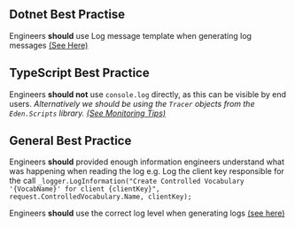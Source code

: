 ## Dotnet Best Practise

Engineers **should** use Log message template when generating log messages [(See Here)](https://docs.microsoft.com/en-us/aspnet/core/fundamentals/logging/?view=aspnetcore-5.0#log-message-template-1)

## TypeScript Best Practice

Engineers **should not** use `console.log` directly, as this can be visible by end users. 
_Alternatively we should be using the `Tracer` objects from the `Eden.Scripts` library. [(See Monitoring Tips)](/Platform-Development-Playbook/Monitoring-Tips)_


## General Best Practice
Engineers **should** provided enough information engineers understand what was happening when reading the log 
e.g. Log the client key responsible for the call ```_logger.LogInformation("Create Controlled Vocabulary '{VocabName}' for client {clientKey}", request.ControlledVocabulary.Name, clientKey);```

Engineers **should** use the correct log level when generating logs [(see here)](https://docs.microsoft.com/en-us/dotnet/api/microsoft.extensions.logging.loglevel?view=dotnet-plat-ext-5.0)


